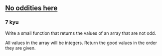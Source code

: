 <h2><a href=https://www.codewars.com/kata/51fd6bc82bc150b28e0000ce/train/csharp target="_blank">No oddities here</a></h2><h3>7 kyu</h3><p>Write a small function that returns the values of an array that are not odd. </p><p>All values in the array will be integers. Return the good values in the order they are given.</p>